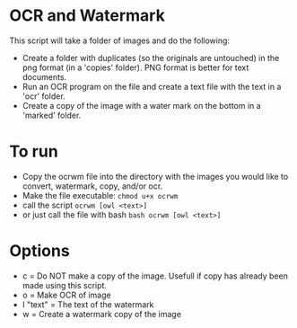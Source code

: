 # OCR and Watermark

This script will take a folder of images and do the following:

- Create a folder with duplicates (so the originals are untouched) in the png format (in a 'copies' folder). PNG format is better for text documents.
- Run an OCR program on the file and create a text file with the text in a 'ocr' folder.
- Create a copy of the image with a water mark on the bottom in a 'marked' folder.


# To run

- Copy the ocrwm file into the directory with the images you would like to convert, watermark, copy, and/or ocr.
- Make the file executable:
   ```chmod u+x ocrwm```
- call the script
   ```ocrwm [owl <text>]```
- or just call the file with bash
   ```bash ocrwm [owl <text>]```

# Options

- c = Do NOT make a copy of the image. Usefull if copy has already been made
  using this script.
- o = Make OCR of image
- l "text" = The text of the watermark
- w = Create a watermark copy of the image
